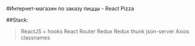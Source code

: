 #Интернет-магазин по заказу пиццы - React Pizza

##Stack:
>ReactJS + hooks
>React Router
>Redux
>Redux thunk
>json-server
>Axios
>classnames
